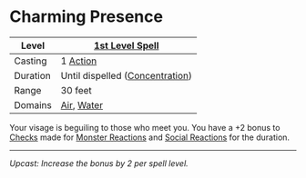 # Charming Presence

| Level    | [1st Level Spell](1st%20Level%20Spells.md)                                   |
| -------- | ---------------------------------------------------------------------------- |
| Casting  | 1 [Action](../../../../Game%20Procedures/Core%20Procedures/Action.md)        |
| Duration | Until dispelled ([Concentration](../../Concentration.md))                    |
| Range    | 30 feet                                                                      |
| Domains  | [Air](../../Spell%20Domains/Air.md), [Water](../../Spell%20Domains/Water.md) |

Your visage is beguiling to those who meet you. You have a +2 bonus to [Checks](../../../../Game%20Procedures/Core%20Procedures/Check.md) made for [Monster Reactions](../../../../Game%20Procedures/Social%20Procedures/Monster%20Reactions.md) and [Social Reactions](../../../../Game%20Procedures/Social%20Procedures/Social%20Reactions.md) for the duration.

---
*Upcast: Increase the bonus by 2 per spell level.*

